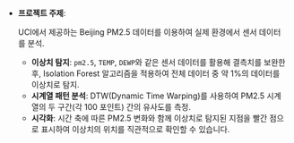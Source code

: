 - **프로젝트 주제**:
    
    UCI에서 제공하는 Beijing PM2.5 데이터를 이용하여 실제 환경에서 센서 데이터를 분석.
    
    - **이상치 탐지**: `pm2.5`, `TEMP`, `DEWP`와 같은 센서 데이터를 활용해 결측치를 보완한 후, Isolation Forest 알고리즘을 적용하여 전체 데이터 중 약 1%의 데이터를 이상치로 탐지.
    - **시계열 패턴 분석**: DTW(Dynamic Time Warping)를 사용하여 PM2.5 시계열의 두 구간(각 100 포인트) 간의 유사도를 측정.
    - **시각화**: 시간 축에 따른 PM2.5 변화와 함께 이상치로 탐지된 지점을 빨간 점으로 표시하여 이상치의 위치를 직관적으로 확인할 수 있습니다.
